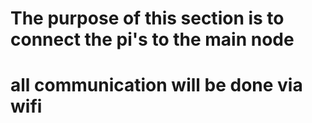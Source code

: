 # The purpose of this section is to connect the pi's to the main node
# all communication will be done via wifi

